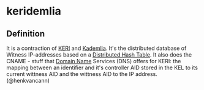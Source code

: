 # keridemlia
## Definition

It is a contraction of [KERI](key-event-receipt-infratructure) and [Kademlia](https://en.wikipedia.org/wiki/Kademlia). It's the distributed database of Witness IP-addresses based on a [Distributed Hash Table](distributed-hash-table). It also does the CNAME - stuff that [Domain Name](domain-name) Services (DNS) offers for KERI: the mapping between an identifier and it's controller AID stored in the KEL to its current wittness AID and the wittness AID to the IP address.  
(@henkvancann)